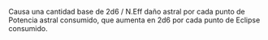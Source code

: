 Causa una cantidad base de 2d6 / N.Eff daño astral por cada punto de Potencia astral consumido, que aumenta en 2d6 por cada punto de Eclipse consumido.
